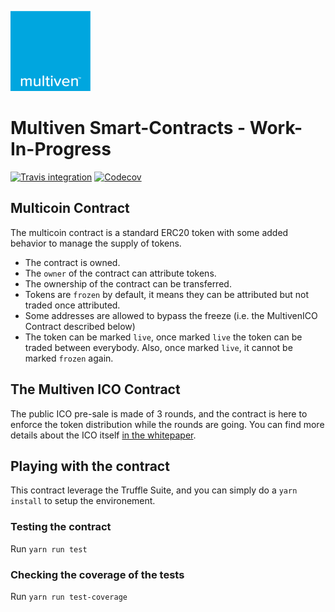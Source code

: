 ![image](assets/logo-multiven.png)

# Multiven Smart-Contracts - Work-In-Progress

[![Travis integration](https://travis-ci.org/Multiven-Group-BV/smart-contracts.svg?branch=master)](https://travis-ci.org/Multiven-Group-BV/smart-contracts) [![Codecov](https://codecov.io/gh/Multiven-Group-BV/smart-contracts/branch/master/graph/badge.svg)](https://codecov.io/gh/Multiven-Group-BV/smart-contracts/)

## Multicoin Contract

The multicoin contract is a standard ERC20 token with some added behavior to manage the supply of tokens.

 - The contract is owned.
 - The `owner` of the contract can attribute tokens.
 - The ownership of the contract can be transferred.
 - Tokens are `frozen` by default, it means they can be attributed but not traded once attributed.
 - Some addresses are allowed to bypass the freeze (i.e. the MultivenICO Contract described below)
 - The token can be marked `live`, once marked `live` the token can be traded between everybody. Also, once marked `live`, it cannot be marked `frozen` again.

## The Multiven ICO Contract

The public ICO pre-sale is made of 3 rounds, and the contract is here to enforce the token distribution while the rounds are going. You can find more details about the ICO itself [in the whitepaper](https://www.multiven.io/multiven.pdf).

## Playing with the contract

This contract leverage the Truffle Suite, and you can simply do a `yarn install` to setup the environement.

### Testing the contract

Run `yarn run test`

### Checking the coverage of the tests

Run `yarn run test-coverage`
